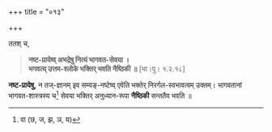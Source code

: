 +++
title = "०१३"

+++

ततश् च, 


> **नष्ट-प्रायेष्व् अभद्रेषु नित्यं भागवत-सेवया ।**  
> **भगवत्य् उत्तम-श्लोके भक्तिर् भवति नैष्ठिकी ॥** [भा।पु। १.२.१८]

**नष्ट-प्रायेषु,** न तज्-ज्ञानम् इव सम्यङ्-नष्टेष्व् एवेति भक्तेर् निरर्गल-स्वभावत्वम् उक्तम्। भागवतानां भागवत-शास्त्रस्य च[^२९] सेवया भक्तिर् अनुध्यान-रूपा **नैष्ठिकी** सन्ततैव भवति ॥

[^२९]:
    वा (छ, ज, झ, ञ, य)

